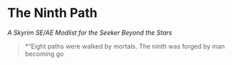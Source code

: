 # The Ninth Path
*A Skyrim SE/AE Modlist for the Seeker Beyond the Stars*

> *“Eight paths were walked by mortals. The ninth was forged by man becoming go